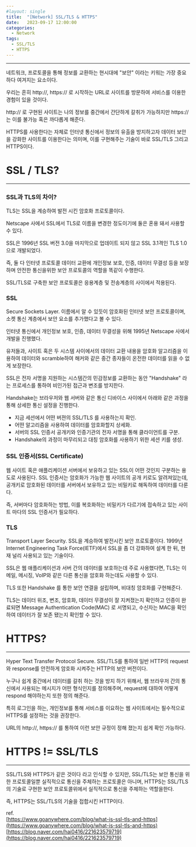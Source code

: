 ```yaml
---
#layout: single
title:	"[Network] SSL/TLS & HTTPS"
date:	2023-09-17 12:00:00
categories:
  - Network
tags:
  - SSL/TLS
  - HTTPS
---
```


---

네트워크, 프로토콜을 통해 정보를 교환하는 현시대에 "보안" 이라는 키워는 가장 중요하다 여겨지는 요소이다.

우리는 흔히 http://, https:// 로 시작하는 URL로 사이트를 방문하여 서비스를 이용한 경험이 있을 것이다.

http:// 로 구현된 사이트는 나의 정보를 중간에서 간단하게 갈취가 가능하지만 https:// 는 이를 불가능 혹은 까다롭게 해준다.

HTTPS를 사용한다는 자체로 인터넷 통신에서 정보의 유출을 방지하고자 데이터 보안을 강화한 사이트를 이용한다는 의미며, 이를 구현해주는 기술이 바로 SSL/TLS  그리고 HTTPS이다.

# SSL / TLS?
---
### SSL과 TLS의 차이?
TLS는 SSL을 계승하여 발전 시킨 암호화 프로토콜이다.

Netscape 사에서 SSL에서 TLS로 이름을 변경한 정도이기에 둘은 혼용 돼서 사용할 수 있다.

SSL은 1996년 SSL 버전 3.0을 마지막으로 업데이트 되지 않고 SSL 3.1격인 TLS 1.0으로 개발되었다.

즉, 둘 다 인터넷 프로토콜 데이터 교환에 개인정보 보호, 인증, 데이터 무결성 등을 보장하며 안전한 통신을위한 보안 프로토콜의 역할을 똑같이 수행한다.

SSL/TLS로 구축한 보안 프로토콜은 응용계층 및 전송계층의 사이에서 적용된다.

### SSL
Secure Sockets Layer.
이름에서 알 수 있듯이 암호화된 인터넷 보안 프로토콜이며, 소켓 통신 계층에서 보안 요소를 추가했다고 볼 수 있다.

인터넷 통신에서 개인정보 보호, 인증, 데이터 무결성을 위해 1995년 Netscape 사에서 개발을 진행했다.

유저들과, 사이트 혹은 두 시스템 사이에서의 데이터 교환 내용을 암호화 알고리즘을 이용하여 데이터와 scramble하여 해커와 같은 중간 종자들이 온전한 데이터를 읽을 수 없게 보장한다.

SSL은 전자 서명을 지원하는 시스템간의 민감정보를 교환하는 동안 "Handshake" 라는 프로세스를 통하여 비인가된 접근과 변조를 방지한다.

Handshake는 브라우저와 웹 서버와 같은 통신 디바이스 사이에서 아래와 같은 과정을 통해 상세한 통신 설정을 진행한다.

- 지금 세션에서 어떤 버젼의 SSL/TLS 를 사용하는지 확인.
- 어떤 알고리즘을 사용하여 데이터를 암호화할지 상세화.
- 서버의 SSL 인증서 공개키와 인증기관의 전자 서명을 통해 클라이언트를 구분.
- Handshake의 과정이 마무리되고 대칭 암호화를 사용하기 위한 세션 키를 생성.

### SSL 인증서(SSL Certificate)
웹 사이트 혹은 애플리케이션 서버에서 보유하고 있는 SSL이 어떤 것인지 구분하는 용도로 사용된다.
SSL 인증서는 암호화가 가능한 웹 사이트의 공개 키로도 알려져있는데, 공개키로 암호화된 데이터를 서버에서 보유하고 있는 비밀키로 해독하여 데이터를 다룬다.

즉, 서버마다 암호화하는 방법, 이를 복호화하는 비밀키가 다르기에 접속하고 있는 사이트 마다의 SSL 인증서가 필요하다.

### TLS
Transport Layer Security.
SSL을 계승하여 발전시킨 보안 프로토콜이다.
1999년 Internet Engineering Task Force(IETF)에서 SSL을 좀 더 강화하여 설계 한 뒤, 현재 널리 사용되고 있는 기술이다.

SSL은 웹 애플리케이션과 서버 간의 데이터를 보호하는데 주로 사용했다면, TLS는 이메일, 메시징, VoIP와 같은 다른 통신을 암호화 하는데도 사용할 수 있다.

TLS 또한 Handshake 를 통한 보안 연결을 설립하며, 비대칭 암호화를 구현해준다.

TLS는 데이터 위조, 변조, 암호화, 데이터 무결성이 잘 지켜졌는지 확인하고 인증이 완료되면 Message Authentication Code(MAC) 로 서명되고, 수신자는 MAC을 확인하여 데이터가 잘 보존 됐는지 확인할 수 있다.  

# HTTPS?
---
Hyper Text Transfer Protocol Secure.
SSL/TLS를 통하여 일반 HTTP의 request와 response를 안전하게 암호화 시켜주는 HTTP의 보안 버전이다.

누구나 쉽게 중간에서 데이터를 갈취 하는 것을 방지 하기 위해서, 웹 브라우저 간의 통신에서 사용되는 메시지가 어떤 형식인지를 정의해주며,  request에 대하여 어떻게 respond 해야하는지 또한 정의 해준다.

특히 로그인을 하는, 개인정보를 통해 서비스를 이요하는 웹 사이트에서는 필수적으로 HTTPS를 설정하는 것을 권장한다.

URL의 http://, https:// 를 통하여 이런 보안 규정이 정해 졌는지 쉽게 확인 가능하다.


# HTTPS != SSL/TLS
---
SSL/TLS와 HTTPS가 같은 것이다 라고 인식할 수 있지만,
SSL/TLS는 보안 통신을 위한 프로토콜일뿐 실직적으로 통신을 주체하는 프로토콜은 아니며,
HTTPS는 SSL/TLS의 기술로 구현한 보안 프로토콜위에서 실직적으로 통신을 주체하는 역할을한다.

즉, HTTPS는 SSL/TLS의 기술을 접합시킨 HTTP이다.


ref.  
[https://www.goanywhere.com/blog/what-is-ssl-tls-and-https](https://www.goanywhere.com/blog/what-is-ssl-tls-and-https)    
[https://blog.naver.com/hai0416/221623579719](https://blog.naver.com/hai0416/221623579719)
